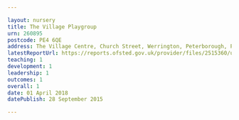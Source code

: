 ```yaml
---

layout: nursery
title: The Village Playgroup
urn: 260895
postcode: PE4 6QE
address: The Village Centre, Church Street, Werrington, Peterborough, PE4 6QE
latestReportUrl: https://reports.ofsted.gov.uk/provider/files/2515360/urn/260895.pdf
teaching: 1
development: 1
leadership: 1
outcomes: 1
overall: 1
date: 01 April 2018 
datePublish: 28 September 2015

---
```

